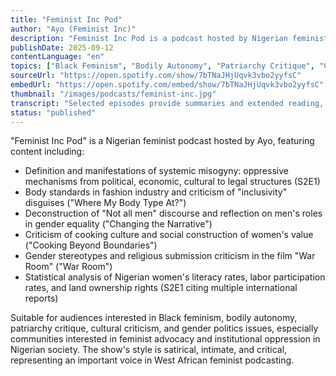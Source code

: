 ```yaml
---
title: "Feminist Inc Pod"
author: "Ayo (Feminist Inc)"
description: "Feminist Inc Pod is a podcast hosted by Nigerian feminist Ayo, exploring the real circumstances of Nigerian women through satirical and intimate styles. The show's content covers systemic misogyny, body politics, legal injustices, cultural norms, and media representation, emphasizing Black feminist and intersectional perspectives, representing an independent voice in Nigerian feminist podcasting."
publishDate: 2025-09-12
contentLanguage: "en"
topics: ["Black Feminism", "Bodily Autonomy", "Patriarchy Critique", "Cultural Critique", "Gender Politics"]
sourceUrl: "https://open.spotify.com/show/7bTNaJHjUqvk3vbo2yyfsC"
embedUrl: "https://open.spotify.com/embed/show/7bTNaJHjUqvk3vbo2yyfsC"
thumbnail: "/images/podcasts/feminist-inc.jpg"
transcript: "Selected episodes provide summaries and extended reading, see feministincsays.substack.com"
status: "published"
---
```


"Feminist Inc Pod" is a Nigerian feminist podcast hosted by Ayo, featuring content including:

- Definition and manifestations of systemic misogyny: oppressive mechanisms from political, economic, cultural to legal structures (S2E1)
- Body standards in fashion industry and criticism of "inclusivity" disguises ("Where My Body Type At?")
- Deconstruction of "Not all men" discourse and reflection on men's roles in gender equality ("Changing the Narrative")
- Criticism of cooking culture and social construction of women's value ("Cooking Beyond Boundaries")
- Gender stereotypes and religious submission criticism in the film "War Room" ("War Room")
- Statistical analysis of Nigerian women's literacy rates, labor participation rates, and land ownership rights (S2E1 citing multiple international reports)

Suitable for audiences interested in Black feminism, bodily autonomy, patriarchy critique, cultural criticism, and gender politics issues, especially communities interested in feminist advocacy and institutional oppression in Nigerian society. The show's style is satirical, intimate, and critical, representing an important voice in West African feminist podcasting.